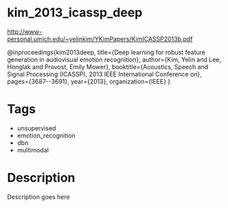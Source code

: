 # kim_2013_icassp_deep

http://www-personal.umich.edu/~yelinkim/YKimPapers/KimICASSP2013b.pdf

@inproceedings{kim2013deep,
  title={Deep learning for robust feature generation in audiovisual emotion recognition},
  author={Kim, Yelin and Lee, Honglak and Provost, Emily Mower},
  booktitle={Acoustics, Speech and Signal Processing (ICASSP), 2013 IEEE International Conference on},
  pages={3687--3691},
  year={2013},
  organization={IEEE}
}

# Tags
+ unsupervised
+ emotion_recognition
+ dbn
+ multimodal

# Description
Description goes here

